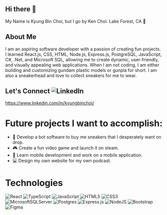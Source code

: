 ## Hi there 👋
My Name is Kyung Bin Choi, but I go by Ken Choi. Lake Forest, CA 🌲
## About Me
 I am an aspiring software developer with a passion of creating fun projects. I learned React.js, CSS, HTML, Node.js, Express.js, PostgreSQL, JavaScript, C#, .Net, and Microsoft SQL, allowing me to create dynamic, user-friendly, and visually appealing web applications. When I am not coding, I am either building and customizing gundam plastic models or gunpla for short. I am also a sneakerhead and love to collect sneakers for me to wear.
 ## Let's Connect ![LinkedIn](https://img.shields.io/badge/linkedin-%230077B5.svg?style=for-the-badge&logo=linkedin&logoColor=white)
 https://www.linkedin.com/in/kyungbinchoi/
# Future projects I want to accomplish:
- 👟 Develop a bot software to buy me sneakers that I desperately want on drop.
- :video_game: Create a fun video game and launch it on steam.
- :iphone: Learn mobile development and work on a mobile application.
- :computer: Design my own website for my own podcast. 
# Technologies
![React](https://img.shields.io/badge/react-%2320232a.svg?style=for-the-badge&logo=react&logoColor=%2361DAFB)
![TypeScript](https://img.shields.io/badge/typescript-%23007ACC.svg?style=for-the-badge&logo=typescript&logoColor=white)
![JavaScript](https://img.shields.io/badge/javascript-%23323330.svg?style=for-the-badge&logo=javascript&logoColor=%23F7DF1E)
![HTML5](https://img.shields.io/badge/html5-%23E34F26.svg?style=for-the-badge&logo=html5&logoColor=white)
![CSS3](https://img.shields.io/badge/css3-%231572B6.svg?style=for-the-badge&logo=css3&logoColor=white)
![MicrosoftSQLServer](https://img.shields.io/badge/Microsoft%20SQL%20Server-CC2927?style=for-the-badge&logo=microsoft%20sql%20server&logoColor=white)
![Postgres](https://img.shields.io/badge/postgres-%23316192.svg?style=for-the-badge&logo=postgresql&logoColor=white)
![Express.js](https://img.shields.io/badge/express.js-%23404d59.svg?style=for-the-badge&logo=express&logoColor=%2361DAFB)
![NodeJS](https://img.shields.io/badge/node.js-6DA55F?style=for-the-badge&logo=node.js&logoColor=white)
![Bootstrap](https://img.shields.io/badge/bootstrap-%238511FA.svg?style=for-the-badge&logo=bootstrap&logoColor=white)
	![Figma](https://img.shields.io/badge/figma-%23F24E1E.svg?style=for-the-badge&logo=figma&logoColor=white)
